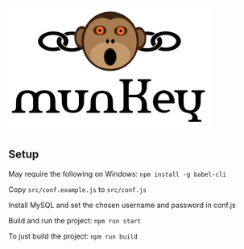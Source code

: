 ![image](public/images/LogoTitleSmall.png)

## Setup

May require the following on Windows:
```npm install -g babel-cli```

Copy ```src/conf.example.js``` to ```src/conf.js```

Install MySQL and set the chosen username and password in conf.js

Build and run the project:
```npm run start```

To just build the project:
```npm run build```